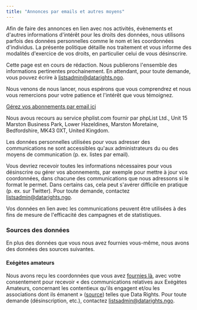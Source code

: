 ```yaml
---
title: "Annonces par emails et autres moyens"
---
```




Afin de faire des annonces en lien avec nos activités, évènements et d'autres informations d'intérêt pour les droits des données, nous utilisons parfois des données personnelles comme le nom et les coordonnées d'individus. La présente politique détaille nos traitement et vous informe des modalités d'exercice de vos droits, en particulier celui de vous désinscrire.

Cette page est en cours de rédaction. Nous publierons l'ensemble des informations pertinentes prochainement. En attendant, pour toute demande, vous pouvez écrire à listsadmin@datarights.ngo.

Nous venons de nous lancer, nous espérons que vous comprendrez et nous vous remercions pour votre patience et l'intérêt que vous témoignez.

[Gérez vos abonnements par email ici][manage]

Nous avous recours au service phplist.com fournir par phpList Ltd., Unit 15 Marston Business Park, Lower Hazeldines, Marston Moretaine, Bedfordshire, MK43 0XT, United Kingdom.

Les données personnelles utilisées pour vous adresser des communications ne sont accessibles qu'aux administrateurs du ou des moyens de communication (p. ex. listes par email).

Vous devriez recevoir toutes les informations nécessaires pour vous désinscrire ou gérer vos abonnements, par exemple pour mettre à jour vos coordonnées, dans chacune des communications que nous adressons si le format le permet. Dans certains cas, cela peut s'avérer difficile en pratique (p. ex. sur Twitter). Pour toute demande, contactez listsadmin@datarights.ngo.

Vos données en lien avec les communications peuvent être utilisées à des fins de mesure de l'efficacité des campagnes et de statistiques.

### Sources des données

En plus des données que vous nous avez fournies vous-même, nous avons des données des sources suivantes.

#### Exégètes amateurs

Nous avons reçu les coordonnées que vous avez [fournies là][easource], avec votre consentement pour recevoir « des communications relatives aux Exégètes Amateurs, concernant les contentieux qu'ils engagent et/ou les associations dont ils émanent » ([source][eagdpr]) telles que Data Rights. Pour toute demande (désinscription, etc.), contactez listsadmin@datarights.ngo.

[manage]: https://datarights.hosted.phplist.com/lists/
[easource]: https://exegetes.eu.org/about/
[eagdpr]: https://exegetes.eu.org/mentions-legales/vie-privee/#liste-infos
